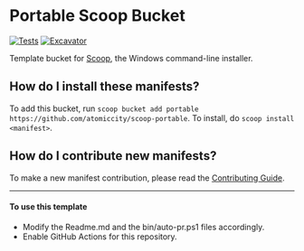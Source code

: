 # Portable Scoop Bucket

[![Tests](https://github.com/atomiccity/scoop-portable/actions/workflows/ci.yml/badge.svg)](https://github.com/atomiccity/scoop-portable/actions/workflows/ci.yml) [![Excavator](https://github.com/atomiccity/scoop-portable/actions/workflows/excavator.yml/badge.svg)](https://github.com/atomiccity/scoop-portable/actions/workflows/excavator.yml)

Template bucket for [Scoop](https://scoop.sh), the Windows command-line installer.

How do I install these manifests?
---------------------------------

To add this bucket, run `scoop bucket add portable https://github.com/atomiccity/scoop-portable`. To install, do `scoop install <manifest>`.

How do I contribute new manifests?
----------------------------------

To make a new manifest contribution, please read the [Contributing Guide](https://github.com/ScoopInstaller/.github/blob/main/.github/CONTRIBUTING.md).

----

#### To use this template

- Modify the Readme.md and the bin/auto-pr.ps1 files accordingly.
- Enable GitHub Actions for this repository.
